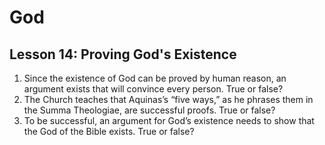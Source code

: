 # God

## Lesson 14: Proving God's Existence

1. Since the existence of God can be proved by human reason, an
argument exists that will convince every person. True or false?
2. The Church teaches that Aquinas’s “five ways,” as he phrases them
in the Summa Theologiae, are successful proofs. True or false?
3. To be successful, an argument for God’s existence needs to show
that the God of the Bible exists. True or false?

